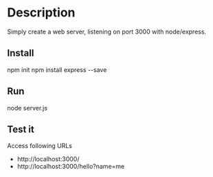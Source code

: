 
# Description 

Simply create a web server, listening on port 3000 with node/express. 

## Install

npm init
npm install express --save

## Run 

node server.js

## Test it

Access following URLs
* http://localhost:3000/
* http://localhost:3000/hello?name=me